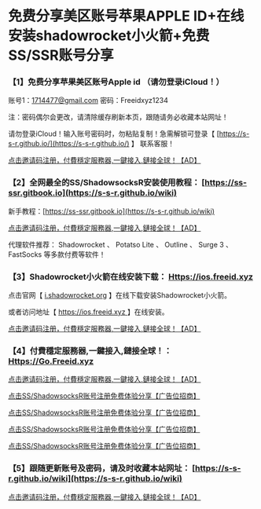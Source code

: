 # 免费分享美区账号苹果APPLE ID+在线安装shadowrocket小火箭+免费SS/SSR账号分享

### 【1】免费分享苹果美区账号Apple id （请勿登录iCloud！）

账号1：1714477@gmail.com 密码：Freeidxyz1234

注：密码偶尔会更改，请清除缓存刷新本页，跟随请务必收藏本站网址！

请勿登录iCloud！输入账号密码时，勿粘贴复制！急需解锁可登录【 [https://s-s-r.github.io/](https://s-s-r.github.io/) 】 联系客服！

[点击邀请码注册，付費穩定服務器,一鍵接入,鏈接全球！【AD】](https://s-s-r.github.io/)

### 【2】全网最全的SS/ShadowsocksR安装使用教程： [https://ss-ssr.gitbook.io](https://s-s-r.github.io/wiki)

新手教程：[https://ss-ssr.gitbook.io](https://s-s-r.github.io/wiki)

[点击邀请码注册，付費穩定服務器,一鍵接入,鏈接全球！【AD】](https://s-s-r.github.io/)

代理软件推荐： Shadowrocket 、 Potatso Lite 、 Outline 、 Surge 3 、 FastSocks 等多款付费等软件！

### 【3】Shadowrocket小火箭在线安装下载： [Https://ios.freeid.xyz](https://shadowsocks-help.github.io/ios)

点击官网【 [i.shadowrocket.org](https://shadowsocks-help.github.io/ios) 】在线下载安装Shadowrocket小火箭。

或者访问地址【 [https://ios.freeid.xyz ](https://shadowsocks-help.github.io/ios) 】在线安装。

[点击邀请码注册，付費穩定服務器,一鍵接入,鏈接全球！【AD】](https://s-s-r.github.io/)

### 【4】付費穩定服務器,一鍵接入,鏈接全球！： [Https://Go.Freeid.xyz](https://s-s-r.github.io/)

[点击邀请码注册，付費穩定服務器,一鍵接入,鏈接全球！【AD】](https://s-s-r.github.io/)

[点击SS/ShadowsocksR账号注册免费体验分享【广告位招商】](https://s-s-r.github.io/)

[点击SS/ShadowsocksR账号注册免费体验分享【广告位招商】](https://s-s-r.github.io/)

[点击SS/ShadowsocksR账号注册免费体验分享【广告位招商】](https://s-s-r.github.io/)

[点击SS/ShadowsocksR账号注册免费体验分享【广告位招商】](https://s-s-r.github.io/)

### 【5】跟随更新账号及密码，请及时收藏本站网址： [https://s-s-r.github.io/wiki](https://s-s-r.github.io/wiki)

[点击邀请码注册，付費穩定服務器,一鍵接入,鏈接全球！【AD】](https://s-s-r.github.io/)
